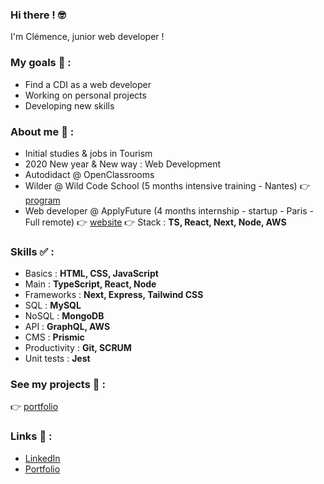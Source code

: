 ### Hi there ! 🤓
<p>I'm Clémence, junior web developer !</p>

### My goals 🎯 :
* Find a CDI as a web developer
* Working on personal projects
* Developing new skills

### About me 👩 :
* Initial studies & jobs in Tourism
* 2020 New year & New way : Web Development
* Autodidact @ OpenClassrooms
* Wilder @ Wild Code School (5 months intensive training - Nantes) 👉 [program](https://www.wildcodeschool.com/en-GB/courses/web-development-course-full-time/nantes)
* Web developer @ ApplyFuture (4 months internship - startup - Paris - Full remote) 👉 [website](https://www.applyfuture.com/fr) 👉 Stack : **TS, React, Next, Node, AWS**

### Skills ✅ :
* Basics : **HTML, CSS, JavaScript**
* Main : **TypeScript, React, Node**
* Frameworks : **Next, Express, Tailwind CSS**
* SQL : **MySQL**
* NoSQL : **MongoDB**
* API : **GraphQL, AWS**
* CMS : **Prismic**
* Productivity : **Git, SCRUM**
* Unit tests : **Jest**

### See my projects 🚀 :
👉 [portfolio](https://clemence-pirault.vercel.app/portfolio)

### Links 🔗 :
* [LinkedIn](https://www.linkedin.com/in/clemence-pirault/)
* [Portfolio](https://clemence-pirault.vercel.app/)
